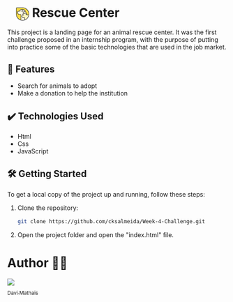 # <img src="./imagens/logo.png" alt="Logotype" style="margin-left: 20px; vertical-align: middle; width: 30px" /> Rescue Center

This project is a landing page for an animal rescue center. It was the first challenge proposed in an internship program, with the purpose of putting into practice some of the basic technologies that are used in the job market.

## 🔨 Features

- Search for animals to adopt
- Make a donation to help the institution

## ✔️ Technologies Used

- Html
- Css
- JavaScript

## 🛠️ Getting Started

To get a local copy of the project up and running, follow these steps:

1. Clone the repository:

   ```bash
   git clone https://github.com/cksalmeida/Week-4-Challenge.git
   ```

2. Open the project folder and open the "index.html" file.

# Author 👨‍💻

[<img loading="lazy" src="https://avatars.githubusercontent.com/u/100139909?v=4" width=115><br><sub>Davi Mathais</sub>](https://github.com/cksalmeida)
